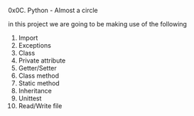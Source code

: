 0x0C. Python - Almost a circle

in this project we are going to be making use of the following
1. Import
2. Exceptions
3. Class
4. Private attribute
5. Getter/Setter
6. Class method
7. Static method
8. Inheritance
9. Unittest
10. Read/Write file